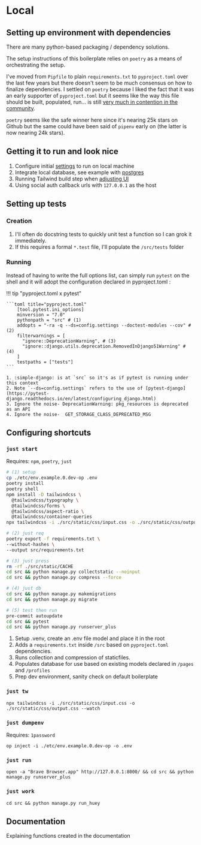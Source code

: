 # Local

## Setting up environment with dependencies

There are many python-based packaging / dependency solutions.

The setup instructions of this boilerplate relies on `poetry` as a means of orchestrating the setup.

I've moved from `Pipfile` to plain `requirements.txt` to `pyproject.toml` over the last few years but there doesn't seem to be much consensus on how to finalize dependencies. I settled on `poetry` because I liked the fact that it was an early supporter of `pyproject.toml` but it seems like the way this file should be built, populated, run... is still [very much in contention in the community](https://lwn.net/Articles/924114/).

`poetry` seems like the safe winner here since it's nearing 25k stars on Github but the same could have been said of `pipenv` early on (the latter is now nearing 24k stars).

## Getting it to run and look nice

1. Configure initial [settings](../references/settings.md) to run on local machine
2. Integrate local database, see example with [postgres](../setup/use-postgres.md)
3. Running Tailwind build step when [adjusting UI](../references/tailwind-setup.md)
4. Using social auth callback urls with `127.0.0.1` as the host

## Setting up tests

### Creation

1. I'll often do docstring tests to quickly unit test a function so I can grok it immediately.
2. If this requires a formal `*.test` file, I'll populate the `/src/tests` folder

### Running

Instead of having to write the full options list, can simply run `pytest` on the shell
and it will adopt the configuration declared in pyproject.toml :

!!! tip "pyproject.toml x pytest"

    ```toml title="pyproject.toml"
        [tool.pytest.ini_options]
        minversion = "7.0"
        pythonpath = "src" # (1)
        addopts = "-ra -q --ds=config.settings --doctest-modules --cov" # (2)
        filterwarnings = [
          "ignore::DeprecationWarning", # (3)
          "ignore::django.utils.deprecation.RemovedInDjango51Warning" # (4)
        ]
        testpaths = ["tests"]
    ```

    1. :simple-django: is at `src` so it's as if pytest is running under this context
    2. Note `--ds=config.settings` refers to the use of [pytest-django](https://pytest-django.readthedocs.io/en/latest/configuring_django.html)
    3. Ignore the noise- DeprecationWarning: pkg_resources is deprecated as an API
    4. Ignore the noise-  GET_STORAGE_CLASS_DEPRECATED_MSG

## Configuring shortcuts

### `just start`

Requires: `npm`, `poetry`, `just`

```sh
# (1) setup
cp ./etc/env.example.0.dev-op .env
poetry install
poetry shell
npm install -D tailwindcss \
  @tailwindcss/typography \
  @tailwindcss/forms \
  @tailwindcss/aspect-ratio \
  @tailwindcss/container-queries
npx tailwindcss -i ./src/static/css/input.css -o ./src/static/css/output.css

# (2) just req
poetry export -f requirements.txt \
--without-hashes \
--output src/requirements.txt

# (3) just press
rm -rf ./src/static/CACHE
cd src && python manage.py collectstatic --noinput
cd src && python manage.py compress --force

# (4) just db
cd src && python manage.py makemigrations
cd src && python manage.py migrate

# (5) test then run
pre-commit autoupdate
cd src && pytest
cd src && python manage.py runserver_plus
```

1. Setup .venv, create an .env file model and place it in the root
2. Adds a `requirements.txt` inside `/src` based on `pyproject.toml` dependencies.
3. Runs collection and compression of staticfiles.
4. Populates database for use based on existing models declared in `/pages` and `/profiles`
5. Prep dev environment, sanity check on default boilerplate

### `just tw`

`npx tailwindcss -i ./src/static/css/input.css -o ./src/static/css/output.css --watch`

### `just dumpenv`

Requires: `1password`

`op inject -i ./etc/env.example.0.dev-op -o .env`

### `just run`

`open -a "Brave Browser.app" http://127.0.0.1:8000/ && cd src && python manage.py runserver_plus`

### `just work`

`cd src && python manage.py run_huey`

## Documentation

Explaining functions created in the documentation
